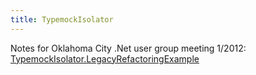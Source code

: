 ```yaml
---
title: TypemockIsolator
---
```

Notes for Oklahoma City .Net user group meeting 1/2012:
[TypemockIsolator.LegacyRefactoringExample](TypemockIsolator.LegacyRefactoringExample)
